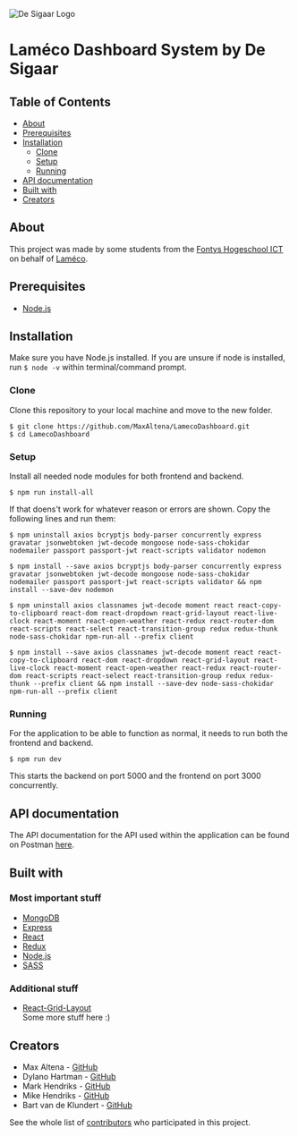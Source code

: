 ![De Sigaar Logo](https://i.gyazo.com/bd001381f989b9443f4769f72c938ca5.png)

# Laméco Dashboard System by De Sigaar

## Table of Contents

- [About](#about)
- [Prerequisites](#prerequisites)
- [Installation](#installation)
  - [Clone](#clone)
  - [Setup](#setup)
  - [Running](#running)
- [API documentation](#api-documentation)
- [Built with](#built-with)
- [Creators](#creators)

## About

This project was made by some students from the [Fontys Hogeschool ICT](https://fontys.nl/hbo-ict/) on behalf of [Laméco](https://www.lameco.nl/).

## Prerequisites

- [Node.js](https://nodejs.org/)

## Installation

Make sure you have Node.js installed. If you are unsure if node is installed, run `$ node -v` within terminal/command prompt.

### Clone

Clone this repository to your local machine and move to the new folder.

```
$ git clone https://github.com/MaxAltena/LamecoDashboard.git
$ cd LamecoDashboard
```

### Setup

Install all needed node modules for both frontend and backend.

```
$ npm run install-all
```

If that doens't work for whatever reason or errors are shown. Copy the following lines and run them:

```
$ npm uninstall axios bcryptjs body-parser concurrently express gravatar jsonwebtoken jwt-decode mongoose node-sass-chokidar nodemailer passport passport-jwt react-scripts validator nodemon

$ npm install --save axios bcryptjs body-parser concurrently express gravatar jsonwebtoken jwt-decode mongoose node-sass-chokidar nodemailer passport passport-jwt react-scripts validator && npm install --save-dev nodemon

$ npm uninstall axios classnames jwt-decode moment react react-copy-to-clipboard react-dom react-dropdown react-grid-layout react-live-clock react-moment react-open-weather react-redux react-router-dom react-scripts react-select react-transition-group redux redux-thunk node-sass-chokidar npm-run-all --prefix client

$ npm install --save axios classnames jwt-decode moment react react-copy-to-clipboard react-dom react-dropdown react-grid-layout react-live-clock react-moment react-open-weather react-redux react-router-dom react-scripts react-select react-transition-group redux redux-thunk --prefix client && npm install --save-dev node-sass-chokidar npm-run-all --prefix client
```

### Running

For the application to be able to function as normal, it needs to run both the frontend and backend.

```
$ npm run dev
```

This starts the backend on port 5000 and the frontend on port 3000 concurrently.

## API documentation

The API documentation for the API used within the application can be found on Postman [here](https://documenter.getpostman.com/view/5448152/RWgxtZy1).

## Built with

### Most important stuff

- [MongoDB](https://www.mongodb.com/)
- [Express](https://expressjs.com/)
- [React](https://reactjs.org/)
- [Redux](https://redux.js.org/)
- [Node.js](https://nodejs.org/)
- [SASS](https://sass-lang.com/)

### Additional stuff

- [React-Grid-Layout](https://github.com/STRML/react-grid-layout/)  
  Some more stuff here :)

## Creators

- Max Altena - [GitHub](https://github.com/MaxAltena)
- Dylano Hartman - [GitHub](https://github.com/DylanoH)
- Mark Hendriks - [GitHub](https://github.com/MariusHendriks)
- Mike Hendriks - [GitHub](https://github.com/mike-hendriks)
- Bart van de Klundert - [GitHub](https://github.com/Bartvdklu)

See the whole list of [contributors](https://github.com/MaxAltena/LamecoDashboard/contributors) who participated in this project.

